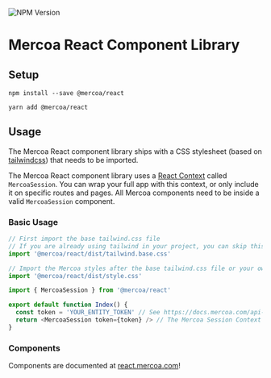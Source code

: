 ![NPM Version](https://img.shields.io/npm/v/%40mercoa%2Freact)

# Mercoa React Component Library

## Setup

`npm install --save @mercoa/react`

`yarn add @mercoa/react`

## Usage

The Mercoa React component library ships with a CSS stylesheet (based on [tailwindcss](https://tailwindcss.com/)) that needs to be imported.

The Mercoa React component library uses a [React Context](https://legacy.reactjs.org/docs/context.html) called `MercoaSession`. You can wrap your full app with this context, or only include it on specific routes and pages. All Mercoa components need to be inside a valid `MercoaSession` component.

### Basic Usage

```javascript
// First import the base tailwind.css file
// If you are already using tailwind in your project, you can skip this step
import '@mercoa/react/dist/tailwind.base.css'

// Import the Mercoa styles after the base tailwind.css file or your own tailwind CSS
import '@mercoa/react/dist/style.css'

import { MercoaSession } from '@mercoa/react'

export default function Index() {
  const token = 'YOUR_ENTITY_TOKEN' // See https://docs.mercoa.com/api-reference/entity/user/generate-jwt-token
  return <MercoaSession token={token} /> // The Mercoa Session Context without any children will render the full entity portal
}
```

### Components

Components are documented at [react.mercoa.com](https://react.mercoa.com)!
